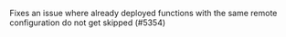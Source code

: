 Fixes an issue where already deployed functions with the same remote configuration do not get skipped (#5354)
